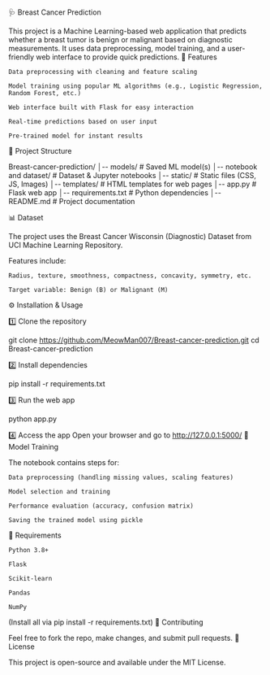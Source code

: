 🩺 Breast Cancer Prediction

This project is a Machine Learning-based web application that predicts whether a breast tumor is benign or malignant based on diagnostic measurements. It uses data preprocessing, model training, and a user-friendly web interface to provide quick predictions.
🚀 Features

    Data preprocessing with cleaning and feature scaling

    Model training using popular ML algorithms (e.g., Logistic Regression, Random Forest, etc.)

    Web interface built with Flask for easy interaction

    Real-time predictions based on user input

    Pre-trained model for instant results

📂 Project Structure

Breast-cancer-prediction/
│-- models/                # Saved ML model(s)
│-- notebook and dataset/  # Dataset & Jupyter notebooks
│-- static/                # Static files (CSS, JS, Images)
│-- templates/             # HTML templates for web pages
│-- app.py                 # Flask web app
│-- requirements.txt       # Python dependencies
│-- README.md              # Project documentation

📊 Dataset

The project uses the Breast Cancer Wisconsin (Diagnostic) Dataset from UCI Machine Learning Repository.

Features include:

    Radius, texture, smoothness, compactness, concavity, symmetry, etc.

    Target variable: Benign (B) or Malignant (M)

⚙️ Installation & Usage

1️⃣ Clone the repository

git clone https://github.com/MeowMan007/Breast-cancer-prediction.git
cd Breast-cancer-prediction

2️⃣ Install dependencies

pip install -r requirements.txt

3️⃣ Run the web app

python app.py

4️⃣ Access the app
Open your browser and go to http://127.0.0.1:5000/
🧠 Model Training

The notebook contains steps for:

    Data preprocessing (handling missing values, scaling features)

    Model selection and training

    Performance evaluation (accuracy, confusion matrix)

    Saving the trained model using pickle

📌 Requirements

    Python 3.8+

    Flask

    Scikit-learn

    Pandas

    NumPy

(Install all via pip install -r requirements.txt)
🤝 Contributing

Feel free to fork the repo, make changes, and submit pull requests.
📜 License

This project is open-source and available under the MIT License.